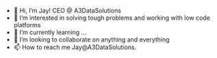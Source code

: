 - 👋 Hi, I’m Jay! CEO @ A3DataSolutions
- 👀 I’m interested in solving tough problems and working with low code platforms
- 🌱 I’m currently learning ...
- 💞️ I’m looking to collaborate on anything and everything
- 📫 How to reach me Jay@A3DataSolutions.

<!---
A3DataSolutions/A3DataSolutions is a ✨ special ✨ repository because its `README.md` (this file) appears on your GitHub profile.
You can click the Preview link to take a look at your changes.
--->
